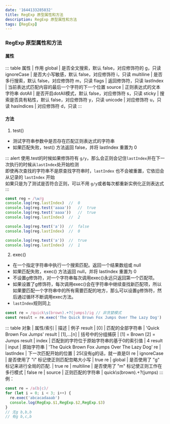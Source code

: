 ```yaml
---
date: '1644133285832'
title: RegExp 原型属性和方法
description: RegExp 原型属性和方法
tags: [RegExp]
---
```

### RegExp 原型属性和方法
#### 属性
::: table
属性        | 作用
global     | 是否全文搜索，默认 false，对应修饰符的 g，只读
ignoreCase | 是否大小写敏感，默认 false，对应修饰符 i，只读
multiline  | 是否多行搜索，默认 false，对应修饰符 m，只读
flags      | 返回修饰符，只读
lastIndex  | 当前表达式匹配内容的最后一个字符的下一个位置
source     | 正则表达式的文本字符串
dotAll     | 是否开启dotAll模式，默认 false，对应修饰符 s，只读
sticky     | 搜索是否具有粘性，默认 false，对应修饰符 y，只读
unicode    | 对应修饰符 u，只读
hasIndices | 对应修饰符 d，只读
:::

#### 方法
1. test()
- 测试字符串参数中是否存在匹配正则表达式的字符串
- 如果匹配失败，test() 方法返回 false，并将 lastIndex 重置为 0

::: alert
使用.test的时候如果修饰符有 `g/y`，那么会正则会记住`lastIndex`并在下一次执行的时候从`lastIndex`处开始检测  
即使再次查找的字符串不是原查找字符串时，`lastIndex` 也不会被重置，它依旧会从记录的 `lastIndex` 开始  
如果只是为了测试是否符合正则，可以不用 `g/y`或者每次都重新实例化正则表达式  
:::
```javascript
const reg = /\w/g
console.log(reg.lastIndex)	//	0
console.log(reg.test('aaaa'))	//	true
console.log(reg.test('aaaa'))	//	true
console.log(reg.lastIndex)	//	2

console.log(reg.test('a'))	//	false
console.log(reg.lastIndex)	//	0

console.log(reg.test('a'))	//	true
console.log(reg.lastIndex)	//	1
```

2. exec()
 - 在一个指定字符串中执行一个搜索匹配。返回一个结果数组或 null
 - 如果匹配失败，exec() 方法返回 null，并将 lastIndex 重置为 0
 - 不设置g修饰符，对一个字符串每次调用exec()永远只返回第一个匹配项。
 - 如果设置了g修饰符，每次调用exec()会在字符串中继续查找新匹配项，所以如果要匹配一个字符串中的所有需要匹配的地方，那么可以设置g修饰符，然后通过循环不断调用exec方法。
 - `lastIndex`规则同上

```javascript
const re = /quick\s(brown).+?(jumps)/ig // 非贪婪模式
const result = re.exec('The Quick Brown Fox Jumps Over The Lazy Dog')
```
::: table
对象    | 属性/索引       | 描述                                      | 例子
result | [0]            | 匹配的全部字符串                            | 'Quick Brown Fox Jumps'
result | [1],...[n] | 括号中的分组捕获                            | [1] = Brown  [2] = Jumps
result | index          | 匹配到的字符位于原始字符串的基于0的索引值        | 4
result | input          | 原始字符串                                 | 'The Quick Brown Fox Jumps Over The Lazy Dog'
re     | lastIndex      | 下一次匹配开始的位置                         | 25(没有g的话，就一直是0)
re     | ignoreCase     | 是否使用了 "i" 标记使正则匹配忽略大小写         | true
re     | global         | 是否使用了 "g" 标记来进行全局的匹配.           | true
re     | multiline      | 是否使用了 "m" 标记使正则工作在多行模式         | false
re     | source         | 正则匹配的字符串                            | quick\s(brown).+?(jumps)
:::
例：
```javascript
const re = /a(b|c)/
for (let i = 0; i < 3; i++) {
  re.exec('abcacadaaab')
  console.log(RegExp.$1,RegExp.$2,RegExp.$3)
}
// 无g b,b,b
// 有g b,c,b
```


